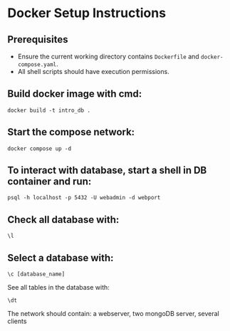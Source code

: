 # Docker Setup Instructions
## Prerequisites
- Ensure the current working directory contains `Dockerfile` and `docker-compose.yaml`.
- All shell scripts should have execution permissions.
## Build docker image with cmd: 
```shell
docker build -t intro_db .
```
## Start the compose network:
```shell
docker compose up -d
```
## To interact with database, start a shell in DB container and run: 
```shell
psql -h localhost -p 5432 -U webadmin -d webport
```
## Check all database with: 
```shell
\l
```
## Select a database with: 
```shell
\c [database_name]
```
See all tables in the database with:
```shell
\dt
``` 

The network should contain: a webserver, two mongoDB server, several clients